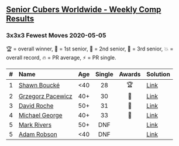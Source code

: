 <style>table {white-space: nowrap;}</style>

## [Senior Cubers Worldwide - Weekly Comp Results](/scw-comp/results/)
### 3x3x3 Fewest Moves 2020-05-05

🏆 = overall winner, 🥇 = 1st senior, 🥈 = 2nd senior, 🥉 = 3rd senior, 💥 = overall record, 🔥 = PR average, ⚡ = PR single.

| # | Name | Age | Single | Awards | Solution |
| :--: | :-- | :--: | :--: | :--: | :-- |
| 1 | [Shawn Boucké](../../persons/shawn_boucke/333fm.md) | <40 | 28 | 🏆 | [Link](https://www.facebook.com/events/271150663928664/permalink/271684503875280/) |
| 2 | [Grzegorz Pacewicz](../../persons/grzegorz_pacewicz/333fm.md) | 40+ | 30 | 🥇 | [Link](https://www.facebook.com/events/271150663928664/permalink/274713473572383/) |
| 3 | [David Roche](../../persons/david_roche/333fm.md) | 50+ | 31 | 🥈 | [Link](https://www.facebook.com/events/271150663928664/permalink/274553566921707/) |
| 4 | [Michael George](../../persons/michael_george/333fm.md) | 40+ | 33 | 🥉 | [Link](https://www.facebook.com/events/271150663928664/permalink/274211690289228/) |
| 5 | [Mark Rivers](../../persons/mark_rivers/333fm.md) | 50+ | DNF |  | [Link](https://www.facebook.com/events/271150663928664/permalink/273086297068434/) |
| 5 | [Adam Robson](../../persons/adam_robson/333fm.md) | <40 | DNF |  | [Link](https://www.facebook.com/events/271150663928664/permalink/272946070415790/) |

<!-- Global site tag (gtag.js) - Google Analytics -->
<script async src="https://www.googletagmanager.com/gtag/js?id=UA-86348435-3"></script>
<script>window.dataLayer = window.dataLayer || []; function gtag() {dataLayer.push(arguments);} gtag('js', new Date()); gtag('config', 'UA-86348435-3');</script>
